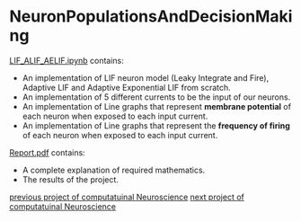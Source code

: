 # NeuronPopulationsAndDecisionMaking

[LIF_ALIF_AELIF.ipynb](https://github.com/AnitaSoroush/LIF_ALIF_AELIF/blob/main/LIF_ALIF_AELIF.ipynb) contains:
* An implementation of LIF neuron model (Leaky Integrate and Fire), Adaptive LIF and Adaptive Exponential LIF from scratch.
* An implementation of 5 different currents to be the input of our neurons.
* An implementation of Line graphs that represent **membrane potential** of each neuron when exposed to each input current.
* An implementation of Line graphs that represent the **frequency of firing** of each neuron when exposed to each input current.

[Report.pdf](https://github.com/AnitaSoroush/LIF_ALIF_AELIF/blob/main/Report.pdf) contains:
* A complete explanation of required mathematics.
* The results of the project.

[previous project of computatuinal Neuroscience](https://github.com/AnitaSoroush/LIF_ALIF_AELIF)
[next project of computatuinal Neuroscience](https://github.com/AnitaSoroush/LearningProcess)
